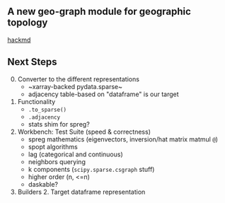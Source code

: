 A new geo-graph module for geographic topology
-----------------------------------------------

[hackmd](https://hackmd.io/kORlTnccR7GmbYfc6sw0Wg?edit)

Next Steps
----------

0. Converter to the different representations 
    - ~xarray-backed pydata.sparse~
    - adjacency table-based on "dataframe" is our target
3. Functionality
    - `.to_sparse()`
    - `.adjacency`
    - stats shim for spreg? 
5. Workbench: Test Suite (speed & correctness)
    - spreg mathematics (eigenvectors, inversion/hat matrix matmul `@`)
    - spopt algorithms
    - lag (categorical and continuous)
    - neighbors querying
    - k components (`scipy.sparse.csgraph` stuff)
    - higher order (n, <=n)
    - daskable?
4. Builders
    2. Target dataframe representation 
